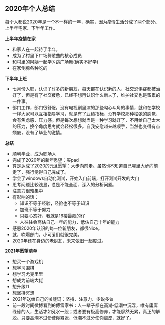 ## 2020年个人总结

每个人都说2020年是一个不一样的一年，确实，因为疫情生活分成了两个部分。上半年宅家、下半年工作。

**上半年疫情在家**

* 和家人在一起待了半年。
* 成为了村里下广场舞歌曲的核心成员
* 和村里的阿姨一起学习跳广场舞(确实不好学)
* 在家倒腾各种吃的

**下半年上班**

* 七月份入职，认识了许多的新朋友，每天都在认识新的人，社交恐惧症都被治好了，但是有了社交疲惫，已经不想再认识什么新人了，维护社交也是蛮累的一件事。
* 部门工作，部门很舒服，没有电视剧里演的那些勾心斗角的事情，就和在学校一样大家可以互相指导学习，就是有了业绩指标，没有学校那种松弛的感觉，会有焦虑感、压力感。但是每次想想就当是一种学习就好了，不用给自己太大的压力，换个角度思考就会轻松很多。自我安慰越来越顺手，当然也变得有点颓废，没有了毕业的激情。

**总结**

* 顺利毕业，成为职场人
* 完成了2020年的新年愿望：买pad
* 算是达成了2020的元旦愿望：大步向前走。虽然也不知道自己哪里大步向前走了，强行觉得自己完成了。
* 学会了windows自动化测试，开始入门前端，打开测试开发的大门
* 思考问题比较浅显，总是不能全面、深入的分析问题。
* 注意力很难集中
* 有影响的话：
  * 知识不等于经验，经验也不等于知识
  * 加班不等于努力
  * 只要心态好，我就是16楼最靓的仔
  * 人往往会高估自己一年的能力，低估自己十年的能力
* 感恩2020年认识的每一位新朋友，都很Nice。
* 就，吹爆部门，小可爱们就很完美。
* 2020年还在身边的老朋友，未来依旧一起度过。

**2021年愿望清单**

* 想买一个游戏机
* 想学习围棋
* 想学习尤克里里
* 想成为前端大佬
* 想升级11
* 想坚持冥想
* 2021年送给自己的关键词：坚持、注意力、少说多做
* 前一段时间微博看到的傅雷家书：人一辈子都在高潮-低潮中沉浮，唯有庸庸碌碌的人，生活才如死水一般；或者要有极高修养，才能廓然无累，真正的解脱。只要高潮不过份使你紧张，低潮不过分使你颓废，就好了。